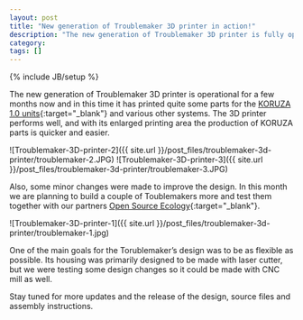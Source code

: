 ```yaml
---
layout: post
title: "New generation of Troublemaker 3D printer in action!"
description: "The new generation of Troublemaker 3D printer is fully operational."
category: 
tags: []
---
```

{% include JB/setup %}


The new generation of Troublemaker 3D printer is operational for a few months now and in this time it has printed quite some parts for the [KORUZA 1.0 units](http://koruza.net/){:target="_blank"} and various other systems. The 3D printer performs well, and with its enlarged printing area the production of KORUZA parts is quicker and easier.

![Troublemaker-3D-printer-2]({{ site.url }}/post_files/troublemaker-3d-printer/troublemaker-2.JPG)
![Troublemaker-3D-printer-3]({{ site.url }}/post_files/troublemaker-3d-printer/troublemaker-3.JPG)

Also, some minor changes were made to improve the design. In this month we are planning to build a couple of Toublemakers more and test them together with our partners [Open Source Ecology](http://opensourceecology.org/){:target="_blank"}.

![Troublemaker-3D-printer-1]({{ site.url }}/post_files/troublemaker-3d-printer/troublemaker-1.jpg)

One of the main goals for the Torublemaker’s design was to be as flexible as possible. Its housing was primarily designed to be made with laser cutter, but we were testing some design changes so it could be made with CNC mill as well.

Stay tuned for more updates and the release of the design, source files and assembly instructions.

